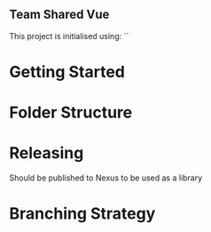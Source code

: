 Team Shared Vue
---

This project is initialised using: ``

# Getting Started

# Folder Structure

# Releasing
Should be published to Nexus to be used as a library

# Branching Strategy
